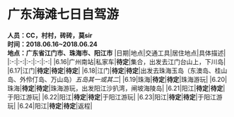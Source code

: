 # 广东海滩七日自驾游
**人员：CC，村村，砖砖，莫sir**    
**时间：2018.06.16~2018.06.24**  
**地点：广东省江门市、珠海市、阳江市**
|日期|地点|交通工具|居住地点|具体描述|
|:-:|:-:|:-:|:-:|:-:|
|6.16|广州南站|私家车|**待定**|集合，出发去江门台山上，下川岛|
|6.17|江门|**待定**|**待定**|**待定**|
|6.18|江门|**待定**|**待定**|出发去珠海玉岛（东澳岛、桂山岛、外伶仃岛、万山岛）*五岛其一或其二*|
|6.19|珠海|**待定**|**待定**|珠海游玩|
|6.20|珠海|**待定**|**待定**|珠海游玩，出发阳江沙扒湾，闸坡海陵岛|
|6.21|阳江|**待定**|**待定**|于阳江游玩|
|6.22|阳江|**待定**|**待定**|于阳江游玩|
|6.23|阳江|**待定**|**待定**|于阳江游玩|
|6.24|阳江|**待定**|**待定**|返程|






